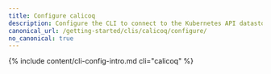 ```yaml
---
title: Configure calicoq
description: Configure the CLI to connect to the Kubernetes API datastore.
canonical_url: /getting-started/clis/calicoq/configure/
no_canonical: true
---
```


{% include content/cli-config-intro.md cli="calicoq" %}
